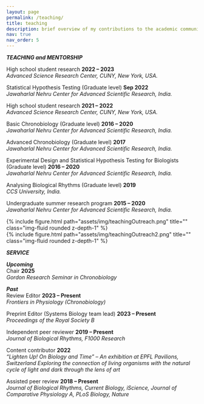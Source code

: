 ```yaml
---
layout: page
permalink: /teaching/
title: teaching
description: brief overview of my contributions to the academic community.
nav: true
nav_order: 5
---
```


<b><i>TEACHING and MENTORSHIP</i></b><br />

High school student research 	<b>2022 – 2023</b><br />
<i>Advanced Science Research Center, CUNY, New York, USA.</i>

Statistical Hypothesis Testing (Graduate level)	<b>Sep 2022</b><br />
<i>Jawaharlal Nehru Center for Advanced Scientific Research, India.</i>

High school student research 	<b>2021 – 2022</b><br />
<i>Advanced Science Research Center, CUNY, New York, USA.</i>

Basic Chronobiology (Graduate level)	<b>2016 – 2020</b><br />
<i>Jawaharlal Nehru Center for Advanced Scientific Research, India.</i>

Advanced Chronobiology (Graduate level)	<b>2017</b><br />
<i>Jawaharlal Nehru Center for Advanced Scientific Research, India.</i>

Experimental Design and Statistical Hypothesis Testing for Biologists (Graduate level)	<b>2016 – 2020</b><br />
<i>Jawaharlal Nehru Center for Advanced Scientific Research, India.</i>

Analysing Biological Rhythms (Graduate level)	<b>2019</b><br />
<i>CCS University, India.</i>

Undergraduate summer research program 	<b>2015 – 2020</b><br />
<i>Jawaharlal Nehru Center for Advanced Scientific Research, India.</i>

<div class="row">
    <div class="col-sm mt-3 mt-md-0">
        {% include figure.html path="assets/img/teachingOutreach.png" title="" class="img-fluid rounded z-depth-1" %}
    </div>
    <div class="col-sm mt-3 mt-md-0">
        {% include figure.html path="assets/img/teachingOutreach2.png" title="" class="img-fluid rounded z-depth-1" %}
    </div>
</div>

<b><i>SERVICE</i></b><br />

<b><i>Upcoming</i></b><br />
Chair 	<b>2025</b><br />
<i>Gordon Research Seminar in Chronobiology</i>

<b><i>Past</i></b><br />
Review Editor 	<b>2023 – Present</b><br />
<i>Frontiers in Physiology (Chronobiology)</i>

Preprint Editor (Systems Biology team lead)	<b>2023 – Present</b><br />
<i>Proceedings of the Royal Society B</i>


Independent peer reviewer 	<b>2019 – Present</b><br />
<i>Journal of Biological Rhythms, F1000 Research</i>

Content contributor 	<b>2022</b><br />
<i>“Lighten Up! On Biology and Time” – An exhibition at EPFL Pavilions, Switzerland
Exploring the connection of living organisms with the natural cycle of light and dark through the lens of art</i>

Assisted peer review 	<b>2018 – Present</b><br />
<i>Journal of Biological Rhythms, Current Biology, iScience, Journal of Comparative Physiology A, PLoS Biology, Nature</i>
